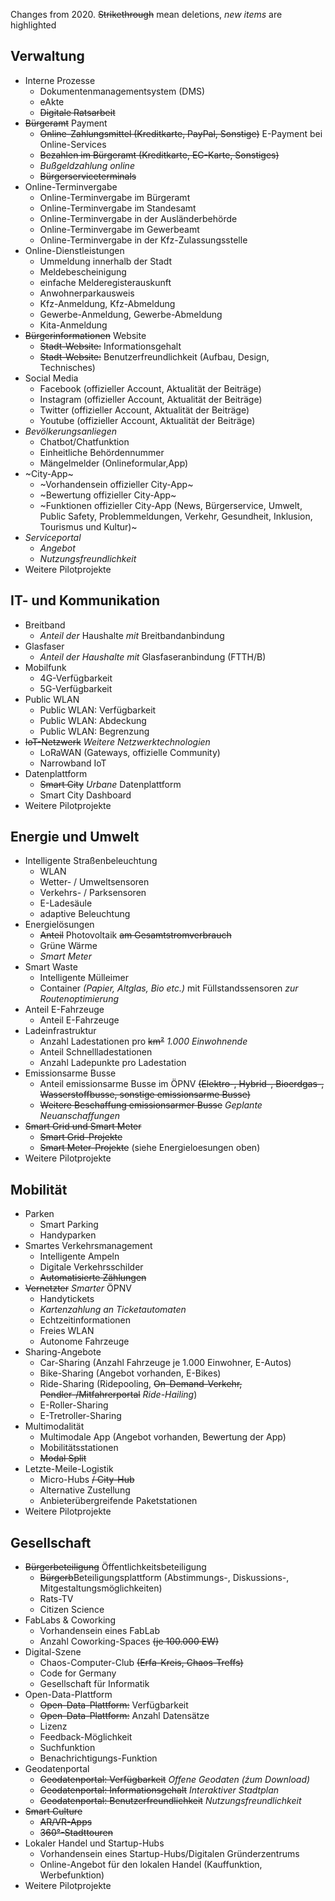 Changes from 2020. ~~Strikethrough~~ mean deletions, *new items* are highlighted

## Verwaltung
* Interne Prozesse
  * Dokumentenmanagementsystem (DMS)
  * eAkte
  * ~~Digitale Ratsarbeit~~
* ~~Bürgeramt~~ Payment
  * ~~Online-Zahlungsmittel (Kreditkarte, PayPal, Sonstige)~~ E-Payment bei Online-Services
  * ~~Bezahlen im Bürgeramt (Kreditkarte, EC-Karte, Sonstiges)~~
  * *Bußgeldzahlung online*
  * ~~Bürgerserviceterminals~~
* Online-Terminvergabe
  * Online-Terminvergabe im Bürgeramt
  * Online-Terminvergabe im Standesamt
  * Online-Terminvergabe in der Ausländerbehörde
  * Online-Terminvergabe im Gewerbeamt
  * Online-Terminvergabe in der Kfz-Zulassungsstelle
* Online-Dienstleistungen
  * Ummeldung innerhalb der Stadt
  * Meldebescheinigung
  * einfache Melderegisterauskunft
  * Anwohnerparkausweis
  * Kfz-Anmeldung, Kfz-Abmeldung
  * Gewerbe-Anmeldung, Gewerbe-Abmeldung
  * Kita-Anmeldung
* ~~Bürgerinformationen~~ Website
  * ~~Stadt-Website:~~ Informationsgehalt
  * ~~Stadt-Website:~~ Benutzerfreundlichkeit (Aufbau, Design, Technisches)
* Social Media
  * Facebook (offizieller Account, Aktualität der Beiträge)
  * Instagram (offizieller Account, Aktualität der Beiträge)
  * Twitter (offizieller Account, Aktualität der Beiträge)
  * Youtube (offizieller Account, Aktualität der Beiträge)
* *Bevölkerungsanliegen*
  * Chatbot/Chatfunktion
  * Einheitliche Behördennummer
  * Mängelmelder (Onlineformular,App)
* ~City-App~
  * ~Vorhandensein offizieller City-App~
  * ~Bewertung offizieller City-App~
  * ~Funktionen offizieller City-App (News, Bürgerservice, Umwelt, Public Safety, Problemmeldungen, Verkehr, Gesundheit, Inklusion, Tourismus und Kultur)~
* *Serviceportal*
  * *Angebot*
  * *Nutzungsfreundlichkeit*
* Weitere Pilotprojekte

## IT- und Kommunikation
* Breitband
  * *Anteil der* Haushalte *mit* Breitbandanbindung
* Glasfaser
  * *Anteil der Haushalte mit* Glasfaseranbindung  (FTTH/B)
* Mobilfunk
  * 4G-Verfügbarkeit
  * 5G-Verfügbarkeit
* Public WLAN
  * Public WLAN: Verfügbarkeit
  * Public WLAN: Abdeckung
  * Public WLAN: Begrenzung
* ~~IoT-Netzwerk~~ *Weitere Netzwerktechnologien*
  * LoRaWAN (Gateways, offizielle Community)
  * Narrowband IoT
* Datenplattform
  * ~~Smart City~~ *Urbane* Datenplattform
  * Smart City Dashboard
* Weitere Pilotprojekte

## Energie und Umwelt
* Intelligente Straßenbeleuchtung
  * WLAN
  * Wetter- / Umweltsensoren
  * Verkehrs- / Parksensoren
  * E-Ladesäule
  * adaptive Beleuchtung
* Energielösungen
  * ~~Anteil~~ Photovoltaik ~~am Gesamtstromverbrauch~~
  * Grüne Wärme
  * *Smart Meter*
* Smart Waste
  * Intelligente Mülleimer
  * Container *(Papier, Altglas, Bio etc.)* mit Füllstandssensoren *zur Routenoptimierung*
* Anteil E-Fahrzeuge
  * Anteil E-Fahrzeuge
* Ladeinfrastruktur
  * Anzahl Ladestationen pro ~~km²~~ *1.000 Einwohnende*
  * Anteil Schnellladestationen
  * Anzahl Ladepunkte pro Ladestation
* Emissionsarme Busse
  * Anteil emissionsarme Busse im ÖPNV ~~(Elektro-, Hybrid-, Bioerdgas-, Wasserstoffbusse, sonstige emissionsarme Busse)~~
  * ~~Weitere Beschaffung emissionsarmer Busse~~ *Geplante Neuanschaffungen*
* ~~Smart Grid und Smart Meter~~
  * ~~Smart Grid-Projekte~~
  * ~~Smart Meter-Projekte~~ (siehe Energieloesungen oben)
* Weitere Pilotprojekte

## Mobilität
* Parken
  * Smart Parking
  * Handyparken
* Smartes Verkehrsmanagement
  * Intelligente Ampeln
  * Digitale Verkehrsschilder
  * ~~Automatisierte Zählungen~~
* ~~Vernetzter~~ *Smarter* ÖPNV
  * Handytickets
  * *Kartenzahlung an Ticketautomaten*
  * Echtzeitinformationen
  * Freies WLAN
  * Autonome Fahrzeuge
* Sharing-Angebote
  * Car-Sharing (Anzahl Fahrzeuge je 1.000 Einwohner, E-Autos)
  * Bike-Sharing (Angebot vorhanden, E-Bikes)
  * Ride-Sharing (Ridepooling, ~~On-Demand-Verkehr, Pendler-/Mitfahrerportal~~ *Ride-Hailing*)
  * E-Roller-Sharing
  * E-Tretroller-Sharing
* Multimodalität
  * Multimodale App (Angebot vorhanden, Bewertung der App)
  * Mobilitätsstationen
  * ~~Modal Split~~
* Letzte-Meile-Logistik
  * Micro-Hubs ~~/ City-Hub~~
  * Alternative Zustellung
  * Anbieterübergreifende Paketstationen
* Weitere Pilotprojekte

## Gesellschaft
* ~~Bürgerbeteiligung~~ Öffentlichkeitsbeteiligung
  * ~~Bürgerb~~Beteiligungsplattform (Abstimmungs-, Diskussions-, Mitgestaltungsmöglichkeiten)
  * Rats-TV
  * Citizen Science
* FabLabs & Coworking
  * Vorhandensein eines FabLab
  * Anzahl Coworking-Spaces ~~(je 100.000 EW)~~
* Digital-Szene
  * Chaos-Computer-Club ~~(Erfa-Kreis, Chaos-Treffs)~~
  * Code for Germany
  * Gesellschaft für Informatik
* Open-Data-Plattform
  * ~~Open-Data-Plattform:~~ Verfügbarkeit
  * ~~Open-Data-Plattform:~~ Anzahl Datensätze
  * Lizenz
  * Feedback-Möglichkeit
  * Suchfunktion
  * Benachrichtigungs-Funktion
* Geodatenportal
  * ~~Geodatenportal: Verfügbarkeit~~ *Offene Geodaten (źum Download)*
  * ~~Geodatenportal: Informationsgehalt~~ *Interaktiver Stadtplan*
  * ~~Geodatenportal: Benutzerfreundlichkeit~~ *Nutzungsfreundlichkeit*
* ~~Smart Culture~~
  * ~~AR/VR-Apps~~
  * ~~360°-Stadttouren~~
* Lokaler Handel und Startup-Hubs
  * Vorhandensein eines Startup-Hubs/Digitalen Gründerzentrums
  * Online-Angebot für den lokalen Handel (Kauffunktion, Werbefunktion)
* Weitere Pilotprojekte
